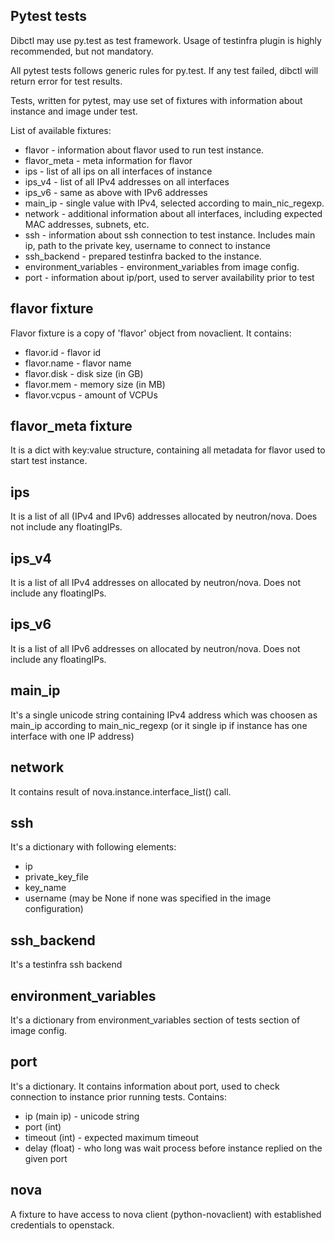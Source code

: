 Pytest tests
---

Dibctl may use py.test as test framework. Usage of testinfra plugin is highly recommended, but not mandatory.

All pytest tests follows generic rules for py.test. If any test failed, dibctl will return error for test results.

Tests, written for pytest, may use set of fixtures with information about instance and image under test.

List of available fixtures:
- flavor - information about flavor used to run test instance.
- flavor_meta - meta information for flavor
- ips - list of all ips  on all interfaces of instance
- ips_v4 - list of all IPv4 addresses on all interfaces
- ips_v6 - same as above with IPv6 addresses
- main_ip - single value with IPv4, selected according to main_nic_regexp.
- network - additional information about all interfaces, including expected MAC addresses, subnets, etc.
- ssh - information about ssh connection to test instance. Includes main ip, path to the private key, username to connect to instance
- ssh_backend - prepared testinfra backed to the instance.
- environment_variables - environment_variables from image config.
- port - information about ip/port, used to server availability prior to test

flavor fixture
---
Flavor fixture is a copy of 'flavor' object from novaclient. It contains:
- flavor.id - flavor id
- flavor.name - flavor name
- flavor.disk - disk size (in GB)
- flavor.mem - memory size (in MB)
- flavor.vcpus - amount of VCPUs

flavor_meta fixture
---
It is a dict with key:value structure, containing all metadata for flavor used to start test instance.

ips
---
It is a list of all (IPv4 and IPv6) addresses allocated by neutron/nova. Does not include any floatingIPs.

ips_v4
---
It is a list of all IPv4 addresses on allocated by neutron/nova. Does not include any floatingIPs.

ips_v6
---
It is a list of all IPv6 addresses on allocated by neutron/nova. Does not include any floatingIPs.

main_ip
---
It's a single unicode string containing IPv4 address which was choosen as main_ip according to main_nic_regexp (or  it single ip if instance has one interface with one IP address)

network
---
It contains result of nova.instance.interface_list() call.

ssh
---
It's a dictionary with following elements:
- ip
- private_key_file
- key_name
- username (may be None if none was specified in the image configuration)

ssh_backend
---
It's a testinfra ssh backend

environment_variables
---
It's a dictionary from environment_variables section of tests section of image config.

port
---
It's a dictionary. It contains information about port, used to check connection to instance prior running tests.
Contains:
- ip (main ip) - unicode string
- port (int)
- timeout (int) - expected maximum timeout
- delay (float) - who long was wait process before instance replied on the given port

nova
---
A fixture to have access to nova client (python-novaclient) with established credentials to
openstack.

